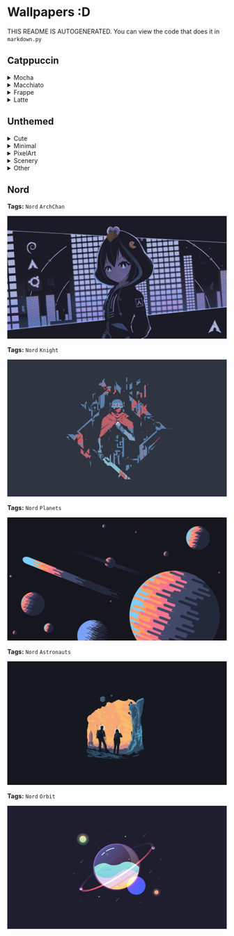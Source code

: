 # Wallpapers :D
 THIS README IS AUTOGENERATED. You can view the code that does it in `markdown.py`

## Catppuccin

<details><summary>Mocha</summary>

**Tags:** `CatppuccinMocha` `ArchLinux`

![CatppuccinMocha-ArchLinux](./Catppuccin/Mocha/CatppuccinMocha-ArchLinux.png)

**Tags:** `CatppuccinMocha` `Ghost`

![CatppuccinMocha-Ghost](./Catppuccin/Mocha/CatppuccinMocha-Ghost.png)

**Tags:** `CatppuccinMocha` `Logo`

![CatppuccinMocha-Logo](./Catppuccin/Mocha/CatppuccinMocha-Logo.png)

**Tags:** `CatppuccinMocha` `Rocket`

![CatppuccinMocha-Rocket](./Catppuccin/Mocha/CatppuccinMocha-Rocket.png)

**Tags:** `CatppuccinMocha` `Saturn`

![CatppuccinMocha-Saturn](./Catppuccin/Mocha/CatppuccinMocha-Saturn.jpg)

**Tags:** `CatppuccinMocha` `Space`

![CatppuccinMocha-Space](./Catppuccin/Mocha/CatppuccinMocha-Space.png)

**Tags:** `CatppuccinMocha` `Error`

![CatppuccinMocha-Error](./Catppuccin/Mocha/CatppuccinMocha-Error.jpg)

**Tags:** `CatppuccinMocha` `NightTimeCity`

![CatppuccinMocha-NightTimeCity](./Catppuccin/Mocha/CatppuccinMocha-NightTimeCity.png)

**Tags:** `CatppuccinMocha` `Planets`

![CatppuccinMocha-Planets](./Catppuccin/Mocha/CatppuccinMocha-Planets.png)

</details>

<details><summary>Macchiato</summary>

**Tags:** `CatppuccinMacchiato` `Ghost`

![CatppuccinMacchiato-Ghost](./Catppuccin/Macchiato/CatppuccinMacchiato-Ghost.png)

**Tags:** `CatppuccinMacchiato` `Saturn`

![CatppuccinMacchiato-Saturn](./Catppuccin/Macchiato/CatppuccinMacchiato-Saturn.jpg)

</details>

<details><summary>Frappe</summary>

**Tags:** `CatppuccinFrappe` `Ghost`

![CatppuccinFrappe-Ghost](./Catppuccin/Frappe/CatppuccinFrappe-Ghost.png)

**Tags:** `CatppuccinFrappe` `Pacman`

![CatppuccinFrappe-Pacman](./Catppuccin/Frappe/CatppuccinFrappe-Pacman.png)

</details>

<details><summary>Latte</summary>

</details>

</details>

## Unthemed

<details><summary>Cute</summary>

**Tags:** `RamenFox`

![RamenFox](./Unthemed/Cute/RamenFox.png)

</details>

<details><summary>Minimal</summary>

**Tags:** `DarkCat`

![DarkCat](./Unthemed/Minimal/DarkCat.png)

**Tags:** `DesertNight`

![DesertNight](./Unthemed/Minimal/DesertNight.png)

**Tags:** `FullColor` `Waves`

![FullColor-Waves](./Unthemed/Minimal/FullColor-Waves.png)

**Tags:** `RightColored` `Waves`

![RightColored-Waves](./Unthemed/Minimal/RightColored-Waves.png)

**Tags:** `Teal` `Blobs`

![Teal-Blobs](./Unthemed/Minimal/Teal-Blobs.png)

**Tags:** `Waves`

![Waves](./Unthemed/Minimal/Waves.png)

**Tags:** `Alfa`

![Alfa](./Unthemed/Minimal/Alfa.png)

</details>

<details><summary>PixelArt</summary>

**Tags:** `Town`

![Town](./Unthemed/PixelArt/Town.jpg)

</details>

<details><summary>Scenery</summary>

**Tags:** `AncientTempleValley`

![AncientTempleValley](./Unthemed/Scenery/AncientTempleValley.jpg)

**Tags:** `BlackHole`

![BlackHole](./Unthemed/Scenery/BlackHole.jpg)

**Tags:** `CherryBlossom` `Waterfalls`

![CherryBlossom-Waterfalls](./Unthemed/Scenery/CherryBlossom-Waterfalls.jpg)

**Tags:** `GrayTemple`

![GrayTemple](./Unthemed/Scenery/GrayTemple.jpg)

**Tags:** `Harmony`

![Harmony](./Unthemed/Scenery/Harmony.jpg)

**Tags:** `KoiMoon`

![KoiMoon](./Unthemed/Scenery/KoiMoon.jpg)

**Tags:** `LostBetween`

![LostBetween](./Unthemed/Scenery/LostBetween.jpg)

**Tags:** `MountainRuins`

![MountainRuins](./Unthemed/Scenery/MountainRuins.jpg)

**Tags:** `PeacefulPurpleTrees`

![PeacefulPurpleTrees](./Unthemed/Scenery/PeacefulPurpleTrees.jpg)

**Tags:** `PinkForestTemple`

![PinkForestTemple](./Unthemed/Scenery/PinkForestTemple.jpg)

**Tags:** `Stardust`

![Stardust](./Unthemed/Scenery/Stardust.jpg)

**Tags:** `Tranquility`

![Tranquility](./Unthemed/Scenery/Tranquility.jpg)

**Tags:** `VillageLandscape`

![VillageLandscape](./Unthemed/Scenery/VillageLandscape.png)

**Tags:** `SunsetTown`

![SunsetTown](./Unthemed/Scenery/SunsetTown.jpg)

**Tags:** `FantasyForest`

![FantasyForest](./Unthemed/Scenery/FantasyForest.png)

**Tags:** `CartoonSunset`

![CartoonSunset](./Unthemed/Scenery/CartoonSunset.jpg)

**Tags:** `Japanese` `RiverRain`

![Japanese-RiverRain](./Unthemed/Scenery/Japanese-RiverRain.png)

**Tags:** `Japanese` `RoundArchway`

![Japanese-RoundArchway](./Unthemed/Scenery/Japanese-RoundArchway.png)

**Tags:** `MountainsPoly`

![MountainsPoly](./Unthemed/Scenery/MountainsPoly.jpg)

</details>

<details><summary>Other</summary>

**Tags:** `LofiGirl`

![LofiGirl](./Unthemed/Other/LofiGirl.jpg)

**Tags:** `Pink` `Katana`

![Pink-Katana](./Unthemed/Other/Pink-Katana.png)

</details>

</details>

## Nord

**Tags:** `Nord` `ArchChan`

![Nord-ArchChan](./Nord/Nord-ArchChan.png)

**Tags:** `Nord` `Knight`

![Nord-Knight](./Nord/Nord-Knight.jpg)

**Tags:** `Nord` `Planets`

![Nord-Planets](./Nord/Nord-Planets.jpg)

**Tags:** `Nord` `Astronauts`

![Nord-Astronauts](./Nord/Nord-Astronauts.png)

**Tags:** `Nord` `Orbit`

![Nord-Orbit](./Nord/Nord-Orbit.png)

</details>


